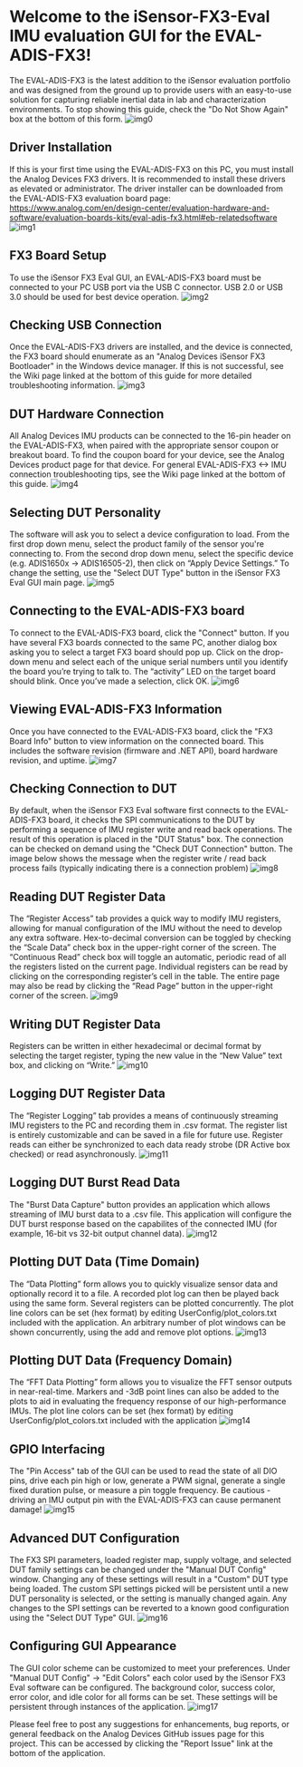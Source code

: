 # Welcome to the iSensor-FX3-Eval IMU evaluation GUI for the EVAL-ADIS-FX3! 
The EVAL-ADIS-FX3 is the latest addition to the iSensor evaluation portfolio and was designed from the ground up to provide users with an easy-to-use solution for capturing reliable inertial data in lab and characterization environments. To stop showing this guide, check the "Do Not Show Again" box at the bottom of this form.
![img0](image_0.png)

## Driver Installation
If this is your first time using the EVAL-ADIS-FX3 on this PC, you must install the Analog Devices FX3 drivers. It is recommended to install these drivers as elevated or administrator. The driver installer can be downloaded from the EVAL-ADIS-FX3 evaluation board page: https://www.analog.com/en/design-center/evaluation-hardware-and-software/evaluation-boards-kits/eval-adis-fx3.html#eb-relatedsoftware
![img1](image_1.png)

## FX3 Board Setup
To use the iSensor FX3 Eval GUI, an EVAL-ADIS-FX3 board must be connected to your PC USB port via the USB C connector. USB 2.0 or USB 3.0 should be used for best device operation.
![img2](image_2.png)

## Checking USB Connection
Once the EVAL-ADIS-FX3 drivers are installed, and the device is connected, the FX3 board should enumerate as an "Analog Devices iSensor FX3 Bootloader" in the Windows device manager. If this is not successful, see the Wiki page linked at the bottom of this guide for more detailed troubleshooting information.
![img3](image_3.png)

## DUT Hardware Connection
All Analog Devices IMU products can be connected to the 16-pin header on the EVAL-ADIS-FX3, when paired with the appropriate sensor coupon or breakout board. To find the coupon board for your device, see the Analog Devices product page for that device. For general EVAL-ADIS-FX3 <-> IMU connection troubleshooting tips, see the Wiki page linked at the bottom of this guide.
![img4](image_4.png)

## Selecting DUT Personality
The software will ask you to select a device configuration to load. From the first drop down menu, select the product family of the sensor you're connecting to. From the second drop down menu, select the specific device (e.g. ADIS1650x -> ADIS16505-2), then click on “Apply Device Settings.” To change the setting, use the "Select DUT Type" button in the iSensor FX3 Eval GUI main page.
![img5](image_5.png)

## Connecting to the EVAL-ADIS-FX3 board
To connect to the EVAL-ADIS-FX3 board, click the "Connect" button. If you have several FX3 boards connected to the same PC, another dialog box asking you to select a target FX3 board should pop up. Click on the drop-down menu and select each of the unique serial numbers until you identify the board you’re trying to talk to. The “activity” LED on the target board should blink. Once you’ve made a selection, click OK.
![img6](image_6.png)

## Viewing EVAL-ADIS-FX3 Information
Once you have connected to the EVAL-ADIS-FX3 board, click the "FX3 Board Info" button to view information on the connected board. This includes the software revision (firmware and .NET API), board hardware revision, and uptime.
![img7](image_7.png)

## Checking Connection to DUT
By default, when the iSensor FX3 Eval software first connects to the EVAL-ADIS-FX3 board, it checks the SPI communications to the DUT by performing a sequence of IMU register write and read back operations. The result of this operation is placed in the "DUT Status" box. The connection can be checked on demand using the "Check DUT Connection" button. The image below shows the message when the register write / read back process fails (typically indicating there is a connection problem)
![img8](image_8.png)

## Reading DUT Register Data
The “Register Access” tab provides a quick way to modify IMU registers, allowing for manual configuration of the IMU without the need to develop any extra software. Hex-to-decimal conversion can be toggled by checking the “Scale Data” check box in the upper-right corner of the screen. The “Continuous Read” check box will toggle an automatic, periodic read of all the registers listed on the current page. Individual registers can be read by clicking on the corresponding register’s cell in the table. The entire page may also be read by clicking the “Read Page” button in the upper-right corner of the screen.
![img9](image_9.png)

## Writing DUT Register Data
Registers can be written in either hexadecimal or decimal format by selecting the target register, typing the new value in the “New Value” text box, and clicking on “Write.”
![img10](image_10.png)

## Logging DUT Register Data
The “Register Logging” tab provides a means of continuously streaming IMU registers to the PC and recording them in .csv format. The register list is entirely customizable and can be saved in a file for future use. Register reads can either be synchronized to each data ready strobe (DR Active box checked) or read asynchronously.
![img11](image_11.png)

## Logging DUT Burst Read Data
The "Burst Data Capture" button provides an application which allows streaming of IMU burst data to a .csv file. This application will configure the DUT burst response based on the capabilites of the connected IMU (for example, 16-bit vs 32-bit output channel data).
![img12](image_12.png)

## Plotting DUT Data (Time Domain)
The “Data Plotting” form allows you to quickly visualize sensor data and optionally record it to a file. A recorded plot log can then be played back using the same form. Several registers can be plotted concurrently. The plot line colors can be set (hex format) by editing UserConfig/plot_colors.txt included with the application. An arbitrary number of plot windows can be shown concurrently, using the add and remove plot options.
![img13](image_13.png)

## Plotting DUT Data (Frequency Domain)
The “FFT Data Plotting” form allows you to visualize the FFT sensor outputs in near-real-time. Markers and -3dB point lines can also be added to the plots to aid in evaluating the frequency response of our high-performance IMUs. The plot line colors can be set (hex format) by editing UserConfig/plot_colors.txt included with the application
![img14](image_14.png)

## GPIO Interfacing
The "Pin Access" tab of the GUI can be used to read the state of all DIO pins, drive each pin high or low, generate a PWM signal, generate a single fixed duration pulse, or measure a pin toggle frequency. Be cautious - driving an IMU output pin with the EVAL-ADIS-FX3 can cause permanent damage!
![img15](image_15.png)

## Advanced DUT Configuration
The FX3 SPI parameters, loaded register map, supply voltage, and selected DUT family settings can be changed under the "Manual DUT Config" window. Changing any of these settings will result in a "Custom" DUT type being loaded. The custom SPI settings picked will be persistent until a new DUT personality is selected, or the setting is manually changed again. Any changes to the SPI settings can be reverted to a known good configuration using the "Select DUT Type" GUI.
![img16](image_16.png)

## Configuring GUI Appearance
The GUI color scheme can be customized to meet your preferences. Under "Manual DUT Config" -> "Edit Colors" each color used by the iSensor FX3 Eval software can be configured. The background color, success color, error color, and idle color for all forms can be set. These settings will be persistent through instances of the application.
![img17](image_17.png)

Please feel free to post any suggestions for enhancements, bug reports, or general feedback on the Analog Devices GitHub issues page for this project. This can be accessed by clicking the "Report Issue" link at the bottom of the application.